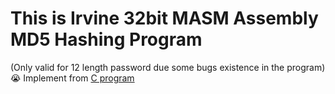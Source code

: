 # This is Irvine 32bit MASM Assembly MD5 Hashing Program #
(Only valid for 12 length password due some bugs existence in the program)😭
Implement from [C program](https://baike.baidu.com/item/MD5?fromtitle=MD5%E5%8A%A0%E5%AF%86&fromid=5706230)
